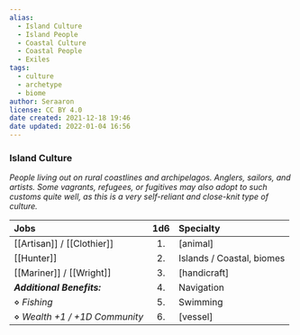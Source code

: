 ```yaml
---
alias:
  - Island Culture
  - Island People
  - Coastal Culture
  - Coastal People
  - Exiles
tags:
  - culture
  - archetype
  - biome
author: Seraaron
license: CC BY 4.0
date created: 2021-12-18 19:46
date updated: 2022-01-04 16:56
---
```


### Island Culture

_People living out on rural coastlines and archipelagos. Anglers, sailors, and artists. Some vagrants, refugees, or fugitives may also adopt to such customs quite well, as this is a very self-reliant and close-knit type of culture._

| Jobs               | 1d6 | Specialty                |
| :--------------------------- | :-: | :----------------------- |
| [[Artisan]] / [[Clothier]]                 |  1. | [animal]                 |
| [[Hunter]]                   |  2. | Islands / Coastal, biomes |
| [[Mariner]] / [[Wright]]     |  3. | [handicraft]             |
| _**Additional Benefits:**_   |  4. | Navigation               |
| ⋄ _Fishing_                  |  5. | Swimming                 |
| ⋄ _Wealth +1 / +1D Community_ |  6. | [vessel]                 |

